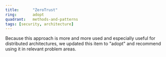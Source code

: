 ```yaml
---
title:      "ZeroTrust"
ring:       adopt
quadrant:   methods-and-patterns
tags: [security, architecture]
---
```


Because this approach is more and more used and especially useful for distributed architectures, we updated this item to "adopt" and recommend using it in relevant problem areas.